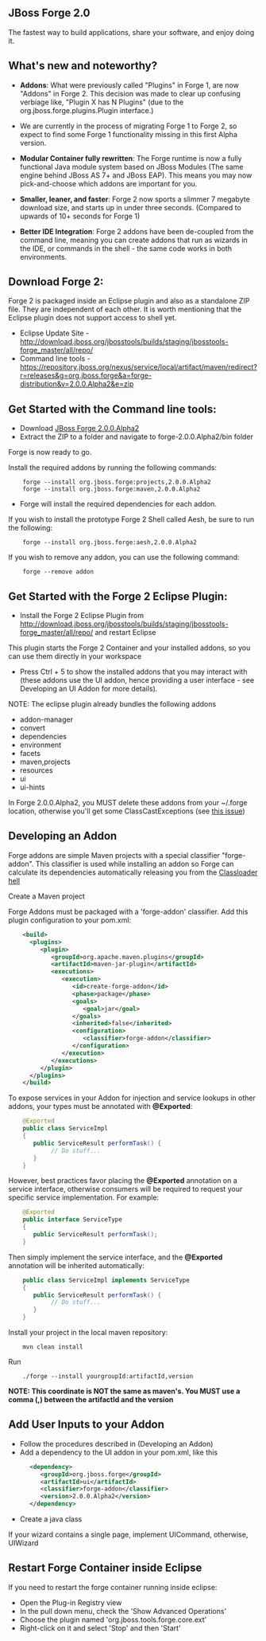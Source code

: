 ## JBoss Forge 2.0

The fastest way to build applications, share your software, and enjoy doing it.


What's new and noteworthy? 
-------------------------------------------------------------------------------

* **Addons**: What were previously called "Plugins" in Forge 1, are now "Addons" in Forge 2. This decision was made to clear up confusing verbiage like, "Plugin X has N Plugins" (due to the org.jboss.forge.plugins.Plugin interface.)

* We are currently in the process of migrating Forge 1 to Forge 2, so expect to find some Forge 1 functionality missing in this first Alpha version.

* **Modular Container fully rewritten**: The Forge runtime is now a fully functional Java module system based on JBoss Modules (The same engine behind JBoss AS 7+ and JBoss EAP). This means you may now pick-and-choose which addons are important for you.

* **Smaller, leaner, and faster**: Forge 2 now sports a slimmer 7 megabyte download size, and starts up in under three seconds. (Compared to upwards of 10+ seconds for Forge 1)

* **Better IDE Integration**: Forge 2 addons have been de-coupled from the command line, meaning you can create addons that run as wizards in the IDE, or commands in the shell - the same code works in both environments.

## Download Forge 2:    
Forge 2 is packaged inside an Eclipse plugin and also as a standalone ZIP file. They are independent of each other.
It is worth mentioning that the Eclipse plugin does not support access to shell yet.

- Eclipse Update Site - http://download.jboss.org/jbosstools/builds/staging/jbosstools-forge_master/all/repo/
- Command line tools - https://repository.jboss.org/nexus/service/local/artifact/maven/redirect?r=releases&g=org.jboss.forge&a=forge-distribution&v=2.0.0.Alpha2&e=zip


Get Started with the Command line tools:
-------------------------------------------------------------------------------
* Download [JBoss Forge 2.0.0.Alpha2](https://repository.jboss.org/nexus/service/local/artifact/maven/redirect?r=releases&g=org.jboss.forge&a=forge-distribution&v=2.0.0.Alpha2&e=zip)
* Extract the ZIP to a folder and navigate to forge-2.0.0.Alpha2/bin folder

Forge is now ready to go. 

Install the required addons by running the following commands:

```shell
    forge --install org.jboss.forge:projects,2.0.0.Alpha2    
    forge --install org.jboss.forge:maven,2.0.0.Alpha2
```

- Forge will install the required dependencies for each addon.

If you wish to install the prototype Forge 2 Shell called Aesh, be sure to run the following:
```shell    
    forge --install org.jboss.forge:aesh,2.0.0.Alpha2
```

If you wish to remove any addon, you can use the following command:

```shell    
    forge --remove addon
```

Get Started with the Forge 2 Eclipse Plugin:
-------------------------------------------------------------------------------

- Install the Forge 2 Eclipse Plugin from http://download.jboss.org/jbosstools/builds/staging/jbosstools-forge_master/all/repo/ and restart Eclipse

This plugin starts the Forge 2 Container and your installed addons, so you can use them directly in your workspace
- Press Ctrl + 5 to show the installed addons that you may interact with (these addons use the UI addon, hence providing a user interface - see Developing an UI Addon for more details).

NOTE: The eclipse plugin already bundles the following addons 
* addon-manager
* convert
* dependencies
* environment
* facets
* maven,projects
* resources
* ui
* ui-hints 

In Forge 2.0.0.Alpha2, you MUST delete these addons from your ~/.forge location, otherwise you'll get some ClassCastExceptions (see [this issue](https://issues.jboss.org/browse/FORGE-843))


Developing an Addon
-------------------------------------------------------------------------------
Forge addons are simple Maven projects with a special classifier "forge-addon". This classifier is used while installing an addon so Forge can calculate its dependencies automatically releasing you from the [Classloader hell](http://robjsoftware.org/2007/07/13/classloader-hell/)

Create a Maven project

Forge Addons must be packaged with a 'forge-addon' classifier. Add this plugin configuration to your pom.xml:

```xml 
    <build>
      <plugins>
         <plugin>
            <groupId>org.apache.maven.plugins</groupId>
            <artifactId>maven-jar-plugin</artifactId>
            <executions>
               <execution>
                  <id>create-forge-addon</id>
                  <phase>package</phase>
                  <goals>
                     <goal>jar</goal>
                  </goals>
                  <inherited>false</inherited>
                  <configuration>
                     <classifier>forge-addon</classifier>
                  </configuration>
               </execution>
            </executions>
         </plugin>
      </plugins>
    </build>
```

To expose services in your Addon for injection and service lookups in other addons, your types must be annotated with **@Exported**: 
```java
    @Exported
    public class ServiceImpl
    {
       public ServiceResult performTask() {
            // Do stuff...
       }
    }
```

However, best practices favor placing the **@Exported** annotation on a service interface, otherwise consumers will be required to request your specific service implementation. For example:
```java
    @Exported
    public interface ServiceType
    {
       public ServiceResult performTask();
    }
```

Then simply implement the service interface, and the **@Exported** annotation will be inherited automatically:
```java
    public class ServiceImpl implements ServiceType
    {
       public ServiceResult performTask() {
            // Do stuff...
       }
    }
```

Install your project in the local maven repository:

```shell
    mvn clean install
```
Run

```shell
    ./forge --install yourgroupId:artifactId,version
```

**NOTE: This coordinate is NOT the same as maven's. You MUST use a comma (,) between the artifactId and the version**

Add User Inputs to your Addon
-------------------------------------------------------------------------------
- Follow the procedures described in (Developing an Addon)
- Add a dependency to the UI addon in your pom.xml, like this

```xml 
      <dependency>
         <groupId>org.jboss.forge</groupId>
         <artifactId>ui</artifactId>
         <classifier>forge-addon</classifier>
         <version>2.0.0.Alpha2</version>
      </dependency>
```

- Create a java class

If your wizard contains a single page, implement UICommand, otherwise, UIWizard
  
Restart Forge Container inside Eclipse
----------------------------------------------------------------------------------
 
 If you need to restart the forge container running inside eclipse:
 
 - Open the Plug-in Registry view
 - In the pull down menu, check the 'Show Advanced Operations'
 - Choose the plugin named 'org.jboss.tools.forge.core.ext'
 - Right-click on it and select 'Stop' and then 'Start'
 
